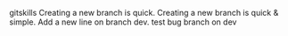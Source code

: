 gitskills
Creating a new branch is quick.
Creating a new branch is quick & simple.
Add a new line on branch dev.
test bug branch on dev

